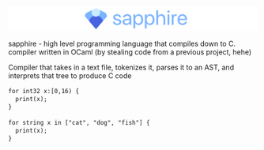 ![Banner with the Sapphire programming language logo](banner.png)

sapphire - high level programming language that compiles down to C. compiler written in OCaml (by stealing code from a previous project, hehe)

Compiler that takes in a text file, tokenizes it, parses it to an AST, and interprets that tree to produce C code

```
for int32 x:[0,16) {
  print(x);
}

for string x in ["cat", "dog", "fish"] {
  print(x);
}
```
